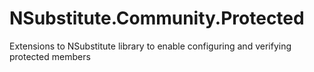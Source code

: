 # NSubstitute.Community.Protected
Extensions to NSubstitute library to enable configuring and verifying protected members
